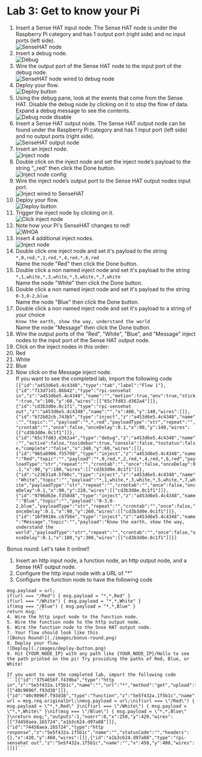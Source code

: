 # Lab 3: Get to know your Pi
1.	Insert a Sense HAT input node. The Sense HAT node is under the Raspberry Pi category and has 1 output port (right side) and no input ports (left side).   
![SenseHAT node](./images/pi-node-palette.png)
2.	Insert a debug node.   
![Debug](./images/debug-node-palette.png)
3.	Wire the output port of the Sense HAT node to the input port of the debug node.   
![SenseHAT node wired to debug node](./images/sensehat-wire-debug.png)
4.	Deploy your flow.   
![Deploy button](./images/deploy-button.png)
5.	Using the debug pane, look at the events that come from the Sense HAT. Disable the debug node by clicking on it to stop the flow of data. Expand a debug message to see the contents.   
![Debug node disable](./images/click-debug-node.png)
6.	Insert a Sense HAT output node. The Sense HAT output node can be found under the Raspberry Pi category and has 1 input port (left side) and no output ports (right side).   
![SenseHAT output node](./images/pi-node-palette.png)
7.	Insert an inject node.   
![Inject node](./images/inject-node-palette.png)
8.	Double click on the inject node and set the inject node’s payload to the string “*,*,red” then click the Done button.   
![Inject node config](./images/inject-node-config.png)
9.	Wire the inject node’s output port to the Sense HAT output nodes input port.   
![Inject wired to SenseHAT](./images/red-wire-pi.png)
10.	Deploy your flow.   
![Deploy button](./images/deploy-button.png)
11.	Trigger the inject node by clicking on it.   
![Click inject node](./images/click-inject-node-red.png)
12. Note how your Pi's SenseHAT changes to red!   
![WHOA](https://media.giphy.com/media/xT0xeJpnrWC4XWblEk/giphy.gif)
13. Insert 4 additional inject nodes.   
![Inject node](./images/inject-node-palette.png)
14. Double click one inject node and set it's payload to the string   
 ```*,0,red,*,2,red,*,4,red,*,6,red```   
Name the node "Red" then click the Done button.   
15. Double click a non named inject node and set it's payload to the string   
 ```*,1,white,*,3,white,*,5,white,*,7,white```   
Name the node "White" then click the Done button.   
16. Double click a non named inject node and set it's payload to the string   
 ```0-3,0-2,blue```   
Name the node "Blue" then click the Done button.   
17. Double click a non named inject node and set it's payload to a string of your choice   
```Know the earth, show the way, understand the world```   
Name the node "Message" then click the Done button.
18. Wire the output ports of the "Red", "White", "Blue", and "Message" inject nodes to the input port of the Sense HAT output node.
19. Click on the inject nodes in this order: 
  1. Red
  2. White
  3. Blue
19. Now click on the Message inject node.   
If you want to see the completed lab, import the following code   
```[{"id":"a453d6e5.4c4348","type":"tab","label":"Flow 1"},{"id":"713d71d1.86b42","type":"rpi-sensehat in","z":"a453d6e5.4c4348","name":"","motion":true,"env":true,"stick":true,"x":100,"y":60,"wires":[["65c7fd83.d362a4"]]},{"id":"cd3b3d0e.0c1f1","type":"rpi-sensehat out","z":"a453d6e5.4c4348","name":"","x":400,"y":140,"wires":[]},{"id":"b72b82cb.743b5","type":"inject","z":"a453d6e5.4c4348","name":"","topic":"","payload":"*,*,red","payloadType":"str","repeat":"","crontab":"","once":false,"onceDelay":0.1,"x":90,"y":140,"wires":[["cd3b3d0e.0c1f1"]]},{"id":"65c7fd83.d362a4","type":"debug","z":"a453d6e5.4c4348","name":"","active":false,"tosidebar":true,"console":false,"tostatus":false,"complete":"false","x":340,"y":60,"wires":[]},{"id":"965a8906.f55708","type":"inject","z":"a453d6e5.4c4348","name":"Red","topic":"","payload":"*,0,red,*,2,red,*,4,red,*,6,red","payloadType":"str","repeat":"","crontab":"","once":false,"onceDelay":0.1,"x":90,"y":180,"wires":[["cd3b3d0e.0c1f1"]]},{"id":"c23631a9.5f00c","type":"inject","z":"a453d6e5.4c4348","name":"White","topic":"","payload":"*,1,white,*,3,white,*,5,white,*,7,white","payloadType":"str","repeat":"","crontab":"","once":false,"onceDelay":0.1,"x":90,"y":220,"wires":[["cd3b3d0e.0c1f1"]]},{"id":"9796d63e.f358d8","type":"inject","z":"a453d6e5.4c4348","name":"Blue","topic":"","payload":"0-3,0-2,blue","payloadType":"str","repeat":"","crontab":"","once":false,"onceDelay":0.1,"x":90,"y":260,"wires":[["cd3b3d0e.0c1f1"]]},{"id":"16f9918e.c6756e","type":"inject","z":"a453d6e5.4c4348","name":"Message","topic":"","payload":"Know the earth, show the way, understand the world","payloadType":"str","repeat":"","crontab":"","once":false,"onceDelay":0.1,"x":100,"y":300,"wires":[["cd3b3d0e.0c1f1"]]}]```

Bonus round: Let's take it online!!
1. Insert an http input node, a function node, an http output node, and a Sense HAT output node.
2. Configure the http input node with a URL of "*"
3. Configure the function node to have the following code   
```var url = msg.req.originalUrl;
msg.payload = url;
if(url === "/Red") { msg.payload = "*,*,Red" }
if(url === "/White") { msg.payload = "*,*,White" }
if(msg === "/Blue") { msg.payload = "*,*,Blue" }
return msg;```
4. Wire the http input node to the function node.
5. Wire the function node to the http output node.
6. Wire the function node to the Snse HAT output node.
7. Your flow should look like this   
![Bonus Round!](./images/bonus-round.png)
8. Deploy your flow.   
![Deploy](./images/deploy-button.png)
9. Hit {YOUR_NODE_IP} with any path like {YOUR_NODE_IP}/Hello to see the path printed on the pi! Try providing the paths of Red, Blue, or White!

If you want to see the completed lab, import the following code   
```[{"id":"3754656f.f439ba","type":"http in","z":"5e5f432a.1f5b1c","name":"","url":"*","method":"get","upload":false,"swaggerDoc":"","x":80,"y":420,"wires":[["40c9096f.f93d38"]]},{"id":"40c9096f.f93d38","type":"function","z":"5e5f432a.1f5b1c","name":"","func":"var url = msg.req.originalUrl;\nmsg.payload = url;\nif(url === \"/Red\") { msg.payload = \"*,*,Red\" }\nif(url === \"/White\") { msg.payload = \"*,*,White\" }\nif(msg === \"/Blue\") { msg.payload = \"*,*,Blue\" }\nreturn msg;","outputs":1,"noerr":0,"x":250,"y":420,"wires":[["74458aea.165724","a1b3c624.d97a88"]]},{"id":"74458aea.165724","type":"http response","z":"5e5f432a.1f5b1c","name":"","statusCode":"","headers":{},"x":430,"y":460,"wires":[]},{"id":"a1b3c624.d97a88","type":"rpi-sensehat out","z":"5e5f432a.1f5b1c","name":"","x":450,"y":400,"wires":[]}]```